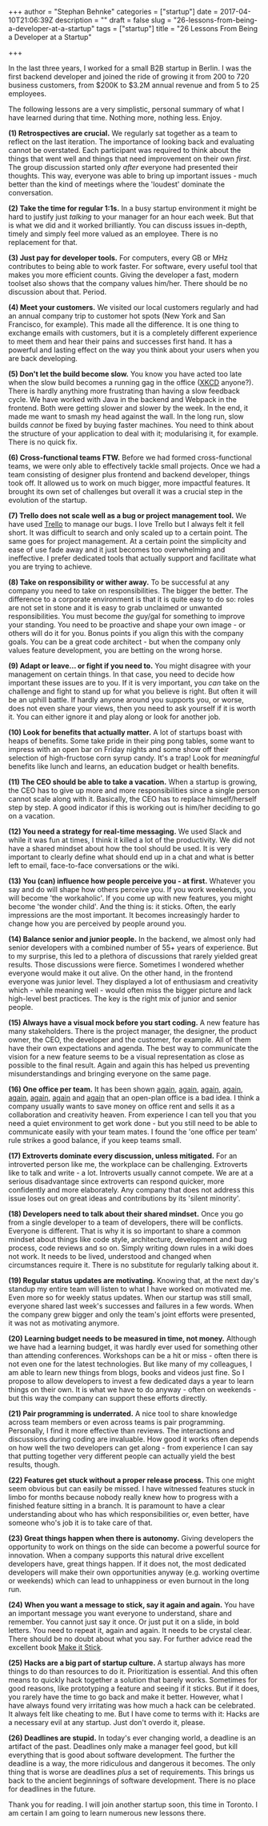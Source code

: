 +++
author = "Stephan Behnke"
categories = ["startup"]
date = 2017-04-10T21:06:39Z
description = ""
draft = false
slug = "26-lessons-from-being-a-developer-at-a-startup"
tags = ["startup"]
title = "26 Lessons From Being a Developer at a Startup"

+++

In the last three years, I worked for a small B2B startup in Berlin. I was the first backend developer and joined the ride of growing it from 200 to 720 business customers, from $200K to $3.2M annual revenue and from 5 to 25 employees.

The following lessons are a very simplistic, personal summary of what I have learned during that time. Nothing more, nothing less. Enjoy. 

**(1) Retrospectives are crucial.** We regularly sat together as a team to reflect on the last iteration. The importance of looking back and evaluating cannot be overstated. Each participant was required to think about the things that went well and things that need improvement on their own _first_. The group discussion started only _after_ everyone had presented their thoughts. This way, everyone was able to bring up important issues  - much better than the kind of meetings where the 'loudest' dominate the conversation.

**(2) Take the time for regular 1:1s.** In a busy startup environment it might be hard to justify just _talking_ to your manager for an hour each week. But that is what we did and it worked brilliantly. You can discuss issues in-depth, timely and simply feel more valued as an employee. There is no replacement for that.

**(3) Just pay for developer tools.** For computers, every GB or MHz contributes to being able to work faster. For software, every useful tool that makes you more efficient counts. Giving the developer a fast, modern toolset also shows that the company values him/her. There should be no discussion about that. Period.

**(4) Meet your customers.** We visited our local customers regularly and had an annual company trip to customer hot spots (New York and San Francisco, for example). This made all the difference. It is one thing to exchange emails with customers, but it is a completely different experience to meet them and hear their pains and successes first hand. It has a powerful and lasting effect on the way you think about your users when you are back developing. 

**(5) Don't let the build become slow.** You know you have acted too late when the slow build becomes a running gag in the office ([XKCD](https://xkcd.com/303/) anyone?). There is hardly anything more frustrating than having a slow feedback cycle. We have worked with Java in the backend and Webpack in the frontend. Both were getting slower and slower by the week. In the end, it made me want to smash my head against the wall. In the long run, slow builds _cannot_ be fixed by buying faster machines. You need to think about the structure of your application to deal with it; modularising it, for example. There is no quick fix.

**(6) Cross-functional teams FTW.** Before we had formed cross-functional teams, we were only able to effectively tackle small projects. Once we had a team consisting of designer plus frontend and backend developer, things took off. It allowed us to work on much bigger, more impactful features. It brought its own set of challenges but overall it was a crucial step in the evolution of the startup.

**(7) Trello does not scale well as a bug or project management tool.** We have used [Trello](https://trello.com/) to manage our bugs. I love Trello but I always felt it fell short. It was difficult to search and only scaled up to a certain point. The same goes for project management. At a certain point the simplicity and ease of use fade away and it just becomes too overwhelming and ineffective. I prefer dedicated tools that actually support and facilitate what you are trying to achieve.

**(8) Take on responsibility or wither away.** To be successful at any company you need to take on responsibilities. The bigger the better. The difference to a corporate environment is that it is quite easy to do so: roles are not set in stone and it is easy to grab unclaimed or unwanted responsibilities. You must become _the_ guy/gal for something to improve your standing. You need to be proactive and shape your own image - or others will do it for you. Bonus points if you align this with the company goals. You can be a great code architect - but when the company only values feature development, you are betting on the wrong horse. 

**(9) Adapt or leave... or fight if you need to.** You might disagree with your management on certain things. In that case, you need to decide how important these issues are to you. If it is very important, you _can_ take on the challenge and fight to stand up for what you believe is right. But often it will be an uphill battle. If hardly anyone around you supports you, or worse, does not even share your views, then you need to ask yourself if it is worth it. You can either ignore it and play along or look for another job.

**(10) Look for benefits that actually matter.** A lot of startups boast with heaps of benefits. Some take pride in their ping pong tables, some want to impress with an open bar on Friday nights and some show off their selection of high-fructose corn syrup candy. It's a trap! Look for _meaningful_ benefits like lunch and learns, an education budget or health benefits.

**(11) The CEO should be able to take a vacation.** When a startup is growing, the CEO has to give up more and more responsibilities since a single person cannot scale along with it. Basically, the CEO has to replace himself/herself step by step. A good indicator if this is working out is him/her deciding to go on a vacation.

**(12) You need a strategy for real-time messaging.** We used Slack and while it was fun at times, I think it killed a lot of the productivity. We did not have a shared mindset about how the tool should be used. It is very important to clearly define what should end up in a chat and what is better left to email, face-to-face conversations or the wiki.

**(13) You (can) influence how people perceive you - at first.** Whatever you say and do will shape how others perceive you. If you work weekends, you will become 'the workaholic'. If you come up with new features, you might become 'the wonder child'. And the thing is: it sticks. Often, the early impressions are the most important. It becomes increasingly harder to change how you are perceived by people around you.

**(14) Balance senior and junior people.** In the backend, we almost only had senior developers with a combined number of 55+ years of experience. But to my surprise, this led to a plethora of discussions that rarely yielded great results. Those discussions were fierce. Sometimes I wondered whether everyone would make it out alive. On the other hand, in the frontend everyone was junior level. They displayed a lot of enthusiasm and creativity which - while meaning well - would often miss the bigger picture and lack high-level best practices. The key is the right mix of junior and senior people.

**(15) Always have a visual mock before you start coding.** A new feature has many stakeholders. There is the project manager, the designer, the product owner, the CEO, the developer and the customer, for example. All of them have their own expectations and agenda. The best way to communicate the vision for a new feature seems to be a visual representation as close as possible to the final result. Again and again this has helped us preventing misunderstandings and bringing everyone on the same page. 

**(16) One office per team.** It has been shown [again](https://www.ncbi.nlm.nih.gov/pubmed/21528171), [again](http://www.sciencedirect.com/science/article/pii/S0272494405000538), [again](https://www.jstor.org/stable/255498?seq=1#page_scan_tab_contents), [again](http://lubswww.leeds.ac.uk/fileadmin/webfiles/cstsd/Images/PowerPoint_Presentations/Time_use_and_time_loss_-_DEGW_7Aug2010_-_FINAL.pdf), [again](http://onlinelibrary.wiley.com/doi/10.1002/9781119992592.ch6/summary), [again](https://www.ncbi.nlm.nih.gov/pubmed/11055149), [again](http://journals.sagepub.com/doi/abs/10.1177/0013916582145002) and [again](https://www.researchgate.net/publication/307579266_The_demands_and_resources_arising_from_shared_office_spaces) that an open-plan office is a bad idea. I think a company usually wants to save money on office rent and sells it as a collaboration and creativity heaven. From experience I can tell you that you need a quiet environment to get work done - but you still need to be able to communicate easily with your team mates. I found the 'one office per team' rule strikes a good balance, if you keep teams small.

**(17) Extroverts dominate every discussion, unless mitigated.** For an introverted person like me, the workplace can be challenging. Extroverts like to talk and write - a lot. Introverts usually cannot compete. We are at a serious disadvantage since extroverts can respond quicker, more confidently and more elaborately. Any company that does not address this issue loses out on great ideas and contributions by its 'silent minority'.

**(18) Developers need to talk about their shared mindset.** Once you go from a single developer to a team of developers, there will be conflicts. Everyone is different. That is why it is so important to share a common mindset about things like code style, architecture, development and bug process, code reviews and so on. Simply writing down rules in a wiki does not work. It needs to be lived, understood and changed when circumstances require it. There is no substitute for regularly talking about it.

**(19) Regular status updates are motivating.** Knowing that, at the next day's standup my entire team will listen to what I have worked on motivated me. Even more so for weekly status updates. When our startup was still small, everyone shared last week's successes and failures in a few words. When the company grew bigger and only the team's joint efforts were presented, it was not as motivating anymore.

**(20) Learning budget needs to be measured in time, not money.** Although we have had a learning budget, it was hardly ever used for something other than attending conferences. Workshops can be a hit or miss - often there is not even one for the latest technologies. But like many of my colleagues, I am able to learn new things from blogs, books and videos just fine. So I propose to allow developers to invest a few dedicated days a year to learn things on their own. It is what we have to do anyway - often on weekends - but this way the company can support these efforts directly. 

**(21) Pair programming is underrated.** A nice tool to share knowledge across team members or even across teams is pair programming. Personally, I find it more effective than reviews. The interactions and discussions during coding are invaluable. How good it works often depends on how well the two developers can get along - from experience I can say that putting together very different people can actually yield the best results, though. 

**(22) Features get stuck without a proper release process.** This one might seem obvious but can easily be missed. I have witnessed features stuck in limbo for months because nobody really knew how to progress with a finished feature sitting in a branch. It is paramount to have a clear understanding about who has which responsibilities or, even better, have someone who's job it is to take care of that.

**(23) Great things happen when there is autonomy.** Giving developers the opportunity to work on things on the side can become a powerful source for innovation. When a company supports this natural drive excellent developers have, great things happen. If it does not, the most dedicated developers will make their own opportunities anyway (e.g. working overtime or weekends) which can lead to unhappiness or even burnout in the long run. 

**(24) When you want a message to stick, say it again and again.** You have an important message you want everyone to understand, share and remember. You cannot just say it once. Or just put it on a slide, in bold letters. You need to repeat it, again and again. It needs to be crystal clear. There should be no doubt about what you say. For further advice read the excellent book [Make it Stick](http://makeitstick.net/). 

**(25) Hacks are a big part of startup culture.** A startup always has more things to do than resources to do it. Prioritization is essential. And this often means to quickly hack together a solution that barely works. Sometimes for good reasons, like prototyping a feature and seeing if it sticks. But if it does, you rarely have the time to go back and make it better. However, what I have always found very irritating was how much a hack can be celebrated. It always felt like cheating to me. But I have come to terms with it: Hacks are a necessary evil at any startup. Just don't overdo it, please.

**(26) Deadlines are stupid.** In today's ever changing world, a deadline is an artifact of the past. Deadlines only make a manager feel good, but kill everything that is good about software development. The further the deadline is a way, the more ridiculous and dangerous it becomes. The only thing that is worse are deadlines _plus_ a set of requirements. This brings us back to the ancient beginnings of software development. There is no place for deadlines in the future.


Thank you for reading. I will join another startup soon, this time in Toronto. I am certain I am going to learn numerous new lessons there.